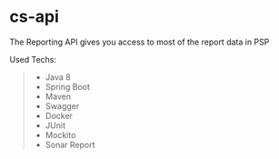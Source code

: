 # cs-api
The Reporting API gives you access to most of the report data in PSP

 Used Techs:
>* Java 8
>* Spring Boot
>* Maven
>* Swagger
>* Docker
>* JUnit
>* Mockito
>* Sonar Report
